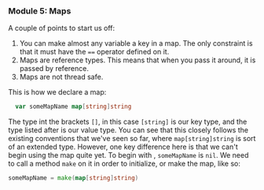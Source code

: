 ### Module 5: Maps

A couple of points to start us off:
1. You can make almost any variable a key in a map. The only constraint is that it must have the `==` operator defined on it.
2. Maps are reference types. This means that when you pass it around, it is passed by reference.
3. Maps are not thread safe.

This is how we declare a map:
```go
  var someMapName map[string]string
```
The type int the brackets `[]`, in this case `[string]` is our key type, and the type listed after is our value type. You can see that this closely follows the existing conventions that we've seen so far, where `map[string]string` is sort of an extended type. However, one key difference here is that we can't begin using the map quite yet. To begin with , `someMapName` is `nil`. We need to call a method `make` on it in order to initialize, or make the map, like so:
```go
someMapName = make(map[string]string)
```
